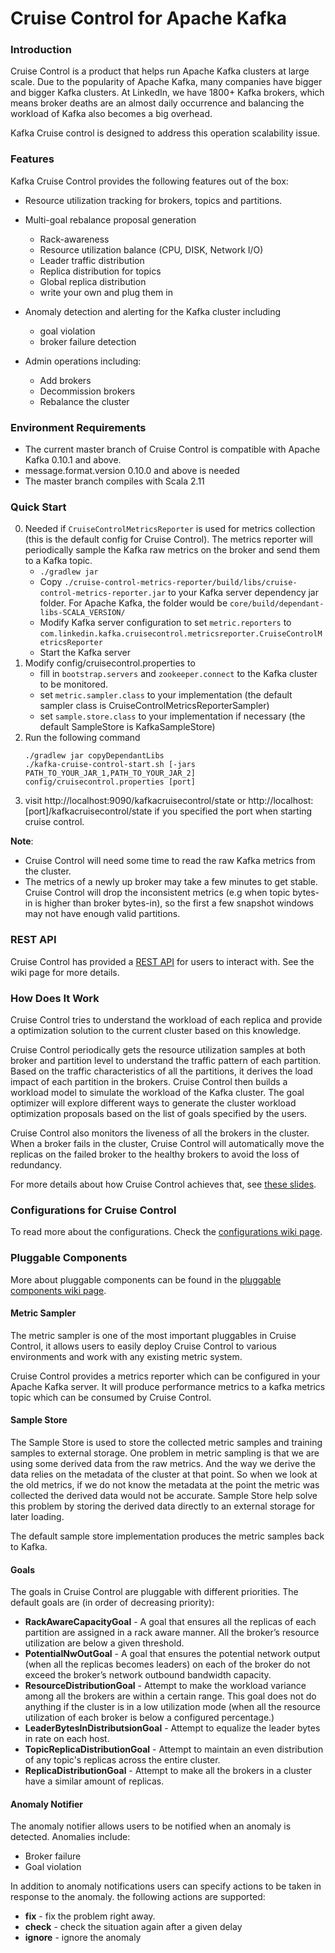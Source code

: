 Cruise Control for Apache Kafka
===================

### Introduction ###
  Cruise Control is a product that helps run Apache Kafka clusters at large scale. Due to the popularity of 
  Apache Kafka, many companies have bigger and bigger Kafka clusters. At LinkedIn, we have 1800+ Kafka brokers, 
  which means broker deaths are an almost daily occurrence and balancing the workload of Kafka also becomes a big overhead. 
  
  Kafka Cruise control is designed to address this operation scalability issue.
  
### Features ###
  Kafka Cruise Control provides the following features out of the box:
  
  * Resource utilization tracking for brokers, topics and partitions.
  
  * Multi-goal rebalance proposal generation
    * Rack-awareness
    * Resource utilization balance (CPU, DISK, Network I/O)
    * Leader traffic distribution
    * Replica distribution for topics
    * Global replica distribution
    * write your own and plug them in
  
  * Anomaly detection and alerting for the Kafka cluster including
    * goal violation
    * broker failure detection
  
  * Admin operations including:
    * Add brokers
    * Decommission brokers
    * Rebalance the cluster

### Environment Requirements
* The current master branch of Cruise Control is compatible with Apache Kafka 0.10.1 and above.
* message.format.version 0.10.0 and above is needed
* The master branch compiles with Scala 2.11

### Quick Start ###
0. Needed if `CruiseControlMetricsReporter` is used for metrics collection (this is the default config
for Cruise Control). The metrics reporter will periodically sample the Kafka raw metrics on the broker and send them 
to a Kafka topic.
    * ```./gradlew jar```
    * Copy `./cruise-control-metrics-reporter/build/libs/cruise-control-metrics-reporter.jar` to your Kafka server 
    dependency jar folder. For Apache Kafka, the folder would be `core/build/dependant-libs-SCALA_VERSION/`
    * Modify Kafka server configuration to set `metric.reporters` to 
    `com.linkedin.kafka.cruisecontrol.metricsreporter.CruiseControlMetricsReporter`
    * Start the Kafka server
1. Modify config/cruisecontrol.properties to 
    * fill in `bootstrap.servers` and `zookeeper.connect` to the Kafka cluster to be monitored.
    * set `metric.sampler.class` to your implementation (the default sampler class is CruiseControlMetricsReporterSampler) 
    * set `sample.store.class` to your implementation if necessary (the default SampleStore is KafkaSampleStore)
2. Run the following command 
    ```
    ./gradlew jar copyDependantLibs
    ./kafka-cruise-control-start.sh [-jars PATH_TO_YOUR_JAR_1,PATH_TO_YOUR_JAR_2] config/cruisecontrol.properties [port]
    ```
3. visit http://localhost:9090/kafkacruisecontrol/state or http://localhost:\[port\]/kafkacruisecontrol/state if 
you specified the port when starting cruise control. 

**Note**: 
* Cruise Control will need some time to read the raw Kafka metrics from the cluster.
* The metrics of a newly up broker may take a few minutes to get stable. Cruise Control will drop the inconsistent 
metrics (e.g when topic bytes-in is higher than broker bytes-in), so the first a
few snapshot windows may not have enough valid partitions. 

### REST API ###
Cruise Control has provided a [REST API](https://github.com/linkedin/cruise-control/wiki/REST-APIs) for users 
to interact with. See the wiki page for more details.

### How Does It Work ###
Cruise Control tries to understand the workload of each replica and provide a optimization 
solution to the current cluster based on this knowledge.

Cruise Control periodically gets the resource utilization samples at both broker and partition level to 
understand the traffic pattern of each partition. Based on the traffic characteristics of all the partitions, 
it derives the load impact of each partition in the brokers. Cruise Control then builds a workload
model to simulate the workload of the Kafka cluster. The goal optimizer will explore different ways to generate 
the cluster workload optimization proposals based on the list of goals specified by the users.

Cruise Control also monitors the liveness of all the brokers in the cluster. When a broker fails in the
cluster, Cruise Control will automatically move the replicas on the failed broker to the healthy brokers to 
avoid the loss of redundancy.

For more details about how Cruise Control achieves that, see 
[these slides](https://www.slideshare.net/JiangjieQin/introduction-to-kafka-cruise-control-68180931).

### Configurations for Cruise Control ###
To read more about the configurations. Check the 
[configurations wiki page](https://github.com/linkedin/cruise-control/wiki/Configurations).

### Pluggable Components ###
More about pluggable components can be found in the 
[pluggable components wiki page](https://github.com/linkedin/cruise-control/wiki/Pluggable-Components).

#### Metric Sampler #### 
The metric sampler is one of the most important pluggables in Cruise Control, it allows users to easily 
deploy Cruise Control to various environments and work with any existing metric system.

Cruise Control provides a metrics reporter which can be configured in your Apache
Kafka server. It will produce performance metrics to a kafka metrics topic which can be consumed by Cruise Control.

#### Sample Store ####
The Sample Store is used to store the collected metric samples and training samples to external storage. 
One problem in metric sampling is that we are using some derived data from the raw metrics. And the way we 
derive the data relies on the metadata of the cluster at that point. So when we look at the old metrics, if we 
do not know the metadata at the point the metric was collected the derived data would not be accurate. Sample 
Store help solve this problem by storing the derived data directly to an external storage for later loading.

The default sample store implementation produces the metric samples back to Kafka.

#### Goals ####
The goals in Cruise Control are pluggable with different priorities. The default goals are (in order of decreasing priority):
 * **RackAwareCapacityGoal** - A goal that ensures all the replicas of each partition are assigned in a rack aware manner. All the broker’s 
 resource utilization are below a given threshold.
 * **PotentialNwOutGoal** - A goal that ensures the potential network output (when all the replicas becomes leaders) on each of the broker do not exceed the broker’s network outbound bandwidth capacity.
 * **ResourceDistributionGoal** - Attempt to make the workload variance among all the brokers are within a certain range. This goal does not do anything if the cluster is in a low utilization mode (when all the resource utilization of each broker is below a configured percentage.)
 * **LeaderBytesInDistributsionGoal** - Attempt to equalize the leader bytes in rate on each host.
 * **TopicReplicaDistributionGoal** - Attempt to maintain an even distribution of any topic's replicas across the entire cluster.
 * **ReplicaDistributionGoal** - Attempt to make all the brokers in a cluster have a similar amount of replicas.

#### Anomaly Notifier ####
The anomaly notifier allows users to be notified when an anomaly is detected. Anomalies include:
 * Broker failure
 * Goal violation
 
In addition to anomaly notifications users can specify actions to be taken in response to the anomaly. the following actions are supported:
 * **fix** - fix the problem right away.
 * **check** - check the situation again after a given delay
 * **ignore** - ignore the anomaly
